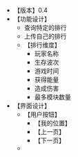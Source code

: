 + 【版本】0.4
+ 【功能设计】
	+ 查询特定的排行
	+ 上传自己的排行
	+ 【排行维度】
		+ 玩家名称
		+ 生存波次
		+ 游戏时间
		+ 获得能量
		+ 造成伤害
		+ 最多模块数量
+ 【界面设计】
	+ 【用户按钮】
		+ 【我的位置】
		+ 【上一页】
		+ 【下一页】
	+ 